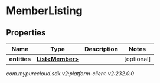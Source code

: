 # MemberListing


## Properties

| Name | Type | Description | Notes |
| ------------ | ------------- | ------------- | ------------- |
| **entities** | [**List&lt;Member&gt;**](Member) |  |  [optional] |




_com.mypurecloud.sdk.v2:platform-client-v2:232.0.0_
